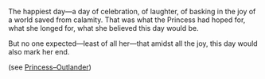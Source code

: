 <!-- title: Princess Iphania -->
<!-- status: Dead -->

The happiest day—a day of celebration, of laughter, of basking in the joy of a world saved from calamity. That was what the Princess had hoped for, what she longed for, what she believed this day would be.

But no one expected—least of all her—that amidst all the joy, this day would also mark her end.

(see [Princess–Outlander](#edge:iphania-outlander))